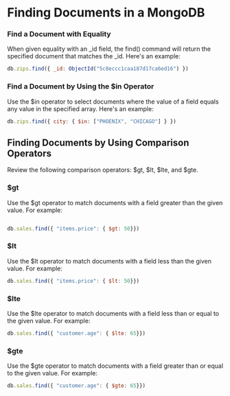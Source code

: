# Finding Documents in a MongoDB

### Find a Document with Equality
When given equality with an _id field, the find() command will return the specified document that matches the _id. Here's an example:

```javascript
db.zips.find({ _id: ObjectId("5c8eccc1caa187d17ca6ed16") })
```

### Find a Document by Using the $in Operator
Use the $in operator to select documents where the value of a field equals any value in the specified array. Here's an example:

```javascript
db.zips.find({ city: { $in: ["PHOENIX", "CHICAGO"] } })
```

## Finding Documents by Using Comparison Operators

Review the following comparison operators: $gt, $lt, $lte, and $gte.

### $gt
Use the $gt operator to match documents with a field greater than the given value. For example:

```javascript

db.sales.find({ "items.price": { $gt: 50}})

```

### $lt
Use the $lt operator to match documents with a field less than the given value. For example:
```JavaScript
db.sales.find({ "items.price": { $lt: 50}})
```

### $lte
Use the $lte operator to match documents with a field less than or equal to the given value. For example:
```javascript
db.sales.find({ "customer.age": { $lte: 65}})
```

### $gte
Use the $gte operator to match documents with a field greater than or equal to the given value. For example:

```javascript
db.sales.find({ "customer.age": { $gte: 65}})
```
